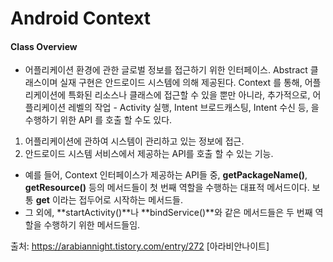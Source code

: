 Android Context
===============
#### Class Overview
- 어플리케이션 환경에 관한 글로벌 정보를 접근하기 위한 인터페이스. Abstract 클래스이며 실재 구현은 안드로이드 시스템에 의해 제공된다. Context 를 통해, 어플리케이션에 특화된 리소스나 클래스에 접근할 수 있을 뿐만 아니라, 추가적으로, 어플리케이션 레벨의 작업 - Activity 실행, Intent 브로드캐스팅, Intent 수신 등, 을 수행하기 위한 API 를 호출 할 수도 있다.
1. 어플리케이션에 관하여 시스템이 관리하고 있는 정보에 접근.
2. 안드로이드 시스템 서비스에서 제공하는 API를 호출 할 수 있는 기능.
- 예를 들어, Context 인터페이스가 제공하는 API들 중, **getPackageName()**, **getResource()** 등의 메서드들이 첫 번째 역할을 수행하는 대표적 메서드이다. 보통 **get** 이라는 접두어로 시작하는 메서드들.
- 그 외에, **startActivity()**나 **bindService()**와 같은 메서드들은 두 번째 역할을 수행하기 위한 메서드들임.

출처: https://arabiannight.tistory.com/entry/272 [아라비안나이트]